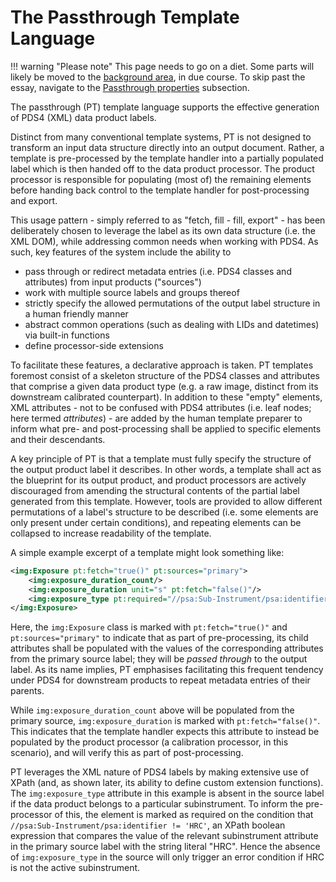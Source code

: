 # The Passthrough Template Language 
!!! warning "Please note"
    This page needs to go on a diet. Some parts will likely be moved to the 
    [background area](/background), in due course. To skip past the essay, navigate to 
    the [Passthrough properties](properties) subsection.

The passthrough (PT) template language supports the effective generation of PDS4 (XML) data product labels.

Distinct from many conventional template systems, PT is not designed to transform an input data structure
directly into an output document. Rather, a template is pre-processed by the template handler into a partially
populated label which is then handed off to the data product processor. The product processor is responsible for populating
(most of) the remaining elements before handing back control to the template handler for post-processing and export.

This usage pattern - simply referred to as "fetch, fill - fill, export" - has been deliberately chosen to leverage the
label as its own data structure (i.e. the XML DOM), while addressing common needs when working with PDS4.
As such, key features of the system include the ability to
- pass through or redirect metadata entries (i.e. PDS4 classes and attributes) from input products ("sources")
- work with multiple source labels and groups thereof
- strictly specify the allowed permutations of the output label structure in a human friendly manner
- abstract common operations (such as dealing with LIDs and datetimes) via built-in functions
- define processor-side extensions

To facilitate these features, a declarative approach is taken. PT templates foremost consist of a skeleton structure of
the PDS4 classes and attributes that comprise a given data product type (e.g. a raw image, distinct from its downstream
calibrated counterpart). In addition to these "empty" elements, XML attributes - not to be confused with PDS4
attributes (i.e. leaf nodes; here termed *attributes*) - are added by the human template preparer to inform what pre-
and post-processing shall be applied to specific elements and their descendants.

A key principle of PT is that a template must fully specify the structure of the output product label it describes.
In other words, a template shall act as the blueprint for its output product, and product processors are actively discouraged from
amending the structural contents of the partial label generated from this template. However, tools are provided to
allow different permutations of a label's structure to be described (i.e. some elements are only present under certain
conditions), and repeating elements can be collapsed to increase readability of the template.

A simple example excerpt of a template might look something like:
```xml
<img:Exposure pt:fetch="true()" pt:sources="primary">
    <img:exposure_duration_count/>
    <img:exposure_duration unit="s" pt:fetch="false()"/>
    <img:exposure_type pt:required="//psa:Sub-Instrument/psa:identifier != 'HRC'"/>
</img:Exposure>
```
Here, the `img:Exposure` class is marked with `pt:fetch="true()"` and `pt:sources="primary"` to indicate that as part
of pre-processing, its child attributes shall be populated with the values of the corresponding attributes from the
primary source label; they will be *passed through* to the output label. As its name implies, PT emphasises
facilitating this frequent tendency under PDS4 for downstream products to repeat metadata entries of their parents.

While `img:exposure_duration_count` above will be populated from the primary source, `img:exposure_duration`
is marked with `pt:fetch="false()"`. This indicates that the template handler expects this attribute to instead be
populated by the product processor (a calibration processor, in this scenario), and will verify this as part of post-processing.

PT leverages the XML nature of PDS4 labels by making extensive use of XPath (and, as shown later, its ability to define
custom extension functions). The `img:exposure_type` attribute in this example is absent in the source label if the
data product belongs to a particular subinstrument. To inform the pre-processor of this, the element is marked as
required on the condition that `//psa:Sub-Instrument/psa:identifier != 'HRC'`, an XPath boolean expression that
compares the value of the relevant subinstrument attribute in the primary source label with the string literal "HRC".
Hence the absence of `img:exposure_type` in the source will only trigger an error condition if HRC is not the active
subinstrument.

